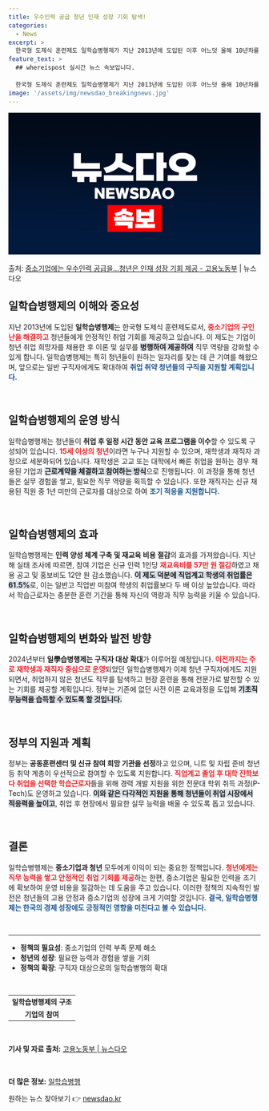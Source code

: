 ```yaml
---
title: 우수인력 공급 청년 인재 성장 기회 탐색!
categories:
  - News
excerpt: >
  한국형 도제식 훈련제도 일학습병행제가 지난 2013년에 도입된 이후 어느덧 올해 10년차를 맞이했다. 그동안…
feature_text: >
  ## whereispost 실시간 뉴스 속보입니다.

  한국형 도제식 훈련제도 일학습병행제가 지난 2013년에 도입된 이후 어느덧 올해 10년차를 맞이했다. 그동안…
image: '/assets/img/newsdao_breakingnews.jpg'
---
```


![뉴스다오 속보](/assets/img/newsdao_breakingnews.jpg)

<p>출처: <a href="https://newsdao.kr/2640" rel="dofollow">중소기업에는 우수인력 공급을…청년은 인재 성장 기회 제공 - 고용노동부</a> | 뉴스다오</p>

<h2 data-ke-size="size26">일학습병행제의 이해와 중요성</h2>

<p data-ke-size="size16">지난 2013년에 도입된 <b>일학습병행제</b>는 한국형 도제식 훈련제도로서, <b><span style="color: #ee2323;">중소기업의 구인난을 해결하고</span></b> 청년들에게 안정적인 취업 기회를 제공하고 있습니다. 이 제도는 기업이 청년 취업 희망자를 채용한 후 이론 및 실무를 <b><span style="background-color: #21538527;">병행하여 제공하여</span></b> 직무 역량을 강화할 수 있게 합니다. 일학습병행제는 특히 청년들이 원하는 일자리를 찾는 데 큰 기여를 해왔으며, 앞으로는 일반 구직자에게도 확대하여 <b><span style="color: #1a5490;">취업 취약 청년들의 구직을 지원할 계획입니다.</span></b></p>

<p data-ke-size="size16">&nbsp;</p>

<h2 data-ke-size="size26">일학습병행제의 운영 방식</h2>

<p data-ke-size="size16">일학습병행제는 청년들이 <b>취업 후 일정 시간 동안 교육 프로그램을 이수</b>할 수 있도록 구성되어 있습니다. <b><span style="color: #ee2323;">15세 이상의 청년</span></b>이라면 누구나 지원할 수 있으며, 재학생과 재직자 과정으로 세분화되어 있습니다. 재학생은 고교 또는 대학에서 빠른 취업을 원하는 경우 채용된 기업과 <b><span style="background-color: #21538527;">근로계약을 체결하고 참여하는 방식</span></b>으로 진행됩니다. 이 과정을 통해 청년들은 실무 경험을 쌓고, 필요한 직무 역량을 획득할 수 있습니다. 또한 재직자는 신규 채용된 직원 중 1년 미만의 근로자를 대상으로 하여 <b><span style="color: #1a5490;">조기 적응을 지원합니다.</span></b></p>

<p data-ke-size="size16">&nbsp;</p>

<h2 data-ke-size="size26">일학습병행제의 효과</h2>

<p data-ke-size="size16">일학습병행제는 <b>인력 양성 체계 구축 및 재교육 비용 절감</b>의 효과를 가져왔습니다. 지난해 실태 조사에 따르면, 참여 기업은 신규 인력 1인당 <b><span style="color: #ee2323;">재교육비를 57만 원 절감</span></b>하였고 채용 공고 및 홍보비도 12만 원 감소했습니다. <b><span style="background-color: #21538527;">이 제도 덕분에 직업계고 학생의 취업률은 61.5%</span></b>로, 이는 일반고 직업반 미참여 학생의 취업률보다 두 배 이상 높았습니다. 따라서 학습근로자는 충분한 훈련 기간을 통해 자신의 역량과 직무 능력을 키울 수 있습니다.</p>

<p data-ke-size="size16">&nbsp;</p>

<h2 data-ke-size="size26">일학습병행제의 변화와 발전 방향</h2>

<p data-ke-size="size16">2024년부터 <b>일學습병행제는 구직자 대상 확대</b>가 이루어질 예정입니다. <b><span style="color: #ee2323;">이전까지는 주로 재학생과 재직자 중심으로 운영</span></b>되었던 일학습병행제가 이제 청년 구직자에게도 지원되면서, 취업하지 않은 청년도 직무를 탐색하고 현장 훈련을 통해 전문가로 발전할 수 있는 기회를 제공할 계획입니다. 정부는 기존에 없던 사전 이론 교육과정을 도입해 <b><span style="background-color: #21538527;">기초직무능력을 습득할 수 있도록 할 것입니다.</span></b></p>

<p data-ke-size="size16">&nbsp;</p>

<h2 data-ke-size="size26">정부의 지원과 계획</h2>

<p data-ke-size="size16">정부는 <b>공동훈련센터 및 신규 참여 희망 기관을 선정</b>하고 있으며, 니트 및 자립 준비 청년 등 취약 계층이 우선적으로 참여할 수 있도록 지원합니다. <b><span style="color: #ee2323;">직업계고 졸업 후 대학 진학보다 취업을 선택한 학습근로자</span></b>들을 위해 경력 개발 지원을 위한 전문대 학위 취득 과정(P-Tech)도 운영하고 있습니다. <b><span style="background-color: #21538527;">이와 같은 다각적인 지원을 통해 청년들이 취업 시장에서 적응력을 높이고</span></b>, 취업 후 현장에서 필요한 실무 능력을 배울 수 있도록 돕고 있습니다.</p>

<p data-ke-size="size16">&nbsp;</p>

<h2 data-ke-size="size26">결론</h2>

<p data-ke-size="size16">일학습병행제는 <b>중소기업과 청년</b> 모두에게 이익이 되는 중요한 정책입니다. <b><span style="color: #ee2323;">청년에게는 직무 능력을 쌓고 안정적인 취업 기회를 제공</span></b>하는 한편, 중소기업은 필요한 인력을 조기에 확보하여 운영 비용을 절감하는 데 도움을 주고 있습니다. 이러한 정책의 지속적인 발전은 청년들의 고용 안정과 중소기업의 성장에 크게 기여할 것입니다. <b><span style="color: #1a5490;">결국, 일학습병행제는 한국의 경제 성장에도 긍정적인 영향을 미친다고 볼 수 있습니다.</span></b></p> 

<p data-ke-size="size16">&nbsp;</p>

<hr>

<ul>
  <li><b>정책의 필요성</b>: 중소기업의 인력 부족 문제 해소</li>
  <li><b>청년의 성장</b>: 필요한 능력과 경험을 쌓을 기회</li>
  <li><b>정책의 확장</b>: 구직자 대상으로의 일학습병행의 확대</li>
</ul>

<p data-ke-size="size16">&nbsp;</p>

<table>
  <tr>
    <td style="text-align: center; height: 17px;"><b>일학습병행제의 구조</b></td>
  </tr>
  <tr>
    <td style="text-align: center; height: 17px;"><b>기업의 참여</b></td>
  </tr>
</table>

<p data-ke-size="size16">&nbsp;</p> 

<p data-ke-size="size16"><b>기사 및 자료 출처:</b> <a href="https://newsdao.kr/2640">고용노동부 | 뉴스다오</a></p>

<p data-ke-size="size16">&nbsp;</p> 

<p data-ke-size="size16"><b>더 많은 정보:</b> <a href="https://pdms.ncs.go.kr">일학습병행</a></p> 

원하는 뉴스 찾아보기 👉 <a href="https://newsdao.kr" rel="dofollow">newsdao.kr</a>


